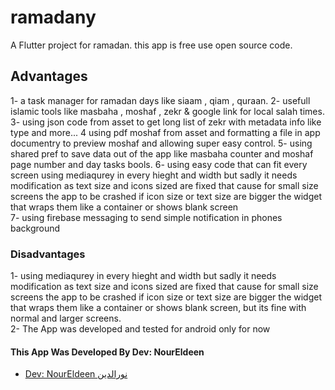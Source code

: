 # ramadany

A Flutter project for ramadan.
this app is free use open source code.

## Advantages

1- a task manager for ramadan days like siaam , qiam , quraan.
2- usefull islamic tools like masbaha , moshaf , zekr & google link for local salah times.
3- using json code from asset to get long list of zekr with metadata info like type and more...
4  using pdf moshaf from asset and formatting a file in app documentry to preview moshaf and allowing 
super easy control.
5- using shared pref to save data out of the app like masbaha counter and moshaf page number and day tasks bools.
6- using easy code that can fit every screen using mediaqurey in every hieght and width but sadly it needs modification as text size and icons sized are fixed that cause for small size screens the app to be crashed if icon size or text size are bigger the widget that wraps them like a container or shows blank screen  
7- using firebase messaging to send simple notification in phones background

 ### Disadvantages
1- using mediaqurey in every hieght and width but sadly it needs modification as text size and icons sized are fixed that cause for small size screens the app to be crashed if icon size or text size are bigger the widget that wraps them like a container or shows blank screen, but its fine with normal and larger screens.   
2- The App was developed and tested for android only for now

 #### This App Was Developed By Dev: NourEldeen 


- [Dev: NourEldeen نورالدين](nourtech2021@gmail.com)


